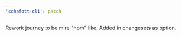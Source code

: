 ```yaml
---
'schafott-cli': patch
---
```


Rework journey to be mire "npm" like. Added in changesets as option.

